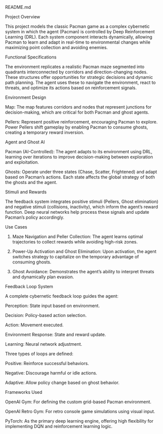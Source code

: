 README.md

Project Overview

This project models the classic Pacman game as a complex cybernetic system in which the agent (Pacman) is controlled by Deep Reinforcement Learning (DRL). Each system component interacts dynamically, allowing Pacman to learn and adapt in real-time to environmental changes while maximizing point collection and avoiding enemies.

Functional Specifications

The environment replicates a realistic Pacman maze segmented into quadrants interconnected by corridors and direction-changing nodes. These structures offer opportunities for strategic decisions and dynamic path planning. The agent uses these to navigate the environment, react to threats, and optimize its actions based on reinforcement signals.

Environment Design

Map: The map features corridors and nodes that represent junctions for decision-making, which are critical for both Pacman and ghost agents.

Pellers: Represent positive reinforcement, encouraging Pacman to explore. Power Pellers shift gameplay by enabling Pacman to consume ghosts, creating a temporary reward inversion.


Agent and Ghost AI

Pacman (AI-Controlled): The agent adapts to its environment using DRL, learning over iterations to improve decision-making between exploration and exploitation.

Ghosts: Operate under three states (Chase, Scatter, Frightened) and adapt based on Pacman’s actions. Each state affects the global strategy of both the ghosts and the agent.


Stimuli and Rewards

The feedback system integrates positive stimuli (Pellers, Ghost elimination) and negative stimuli (collisions, inactivity), which inform the agent’s reward function. Deep neural networks help process these signals and update Pacman’s policy accordingly.

Use Cases

1. Maze Navigation and Peller Collection: The agent learns optimal trajectories to collect rewards while avoiding high-risk zones.


2. Power-Up Activation and Ghost Elimination: Upon activation, the agent switches strategy to capitalize on the temporary advantage of consuming ghosts.


3. Ghost Avoidance: Demonstrates the agent’s ability to interpret threats and dynamically plan evasion.



Feedback Loop System

A complete cybernetic feedback loop guides the agent:

Perception: State input based on environment.

Decision: Policy-based action selection.

Action: Movement executed.

Environment Response: State and reward update.

Learning: Neural network adjustment.


Three types of loops are defined:

Positive: Reinforce successful behaviors.

Negative: Discourage harmful or idle actions.

Adaptive: Allow policy change based on ghost behavior.


Frameworks Used

OpenAI Gym: For defining the custom grid-based Pacman environment.

OpenAI Retro Gym: For retro console game simulations using visual input.

PyTorch: As the primary deep learning engine, offering high flexibility for implementing DQN and reinforcement learning logic.


